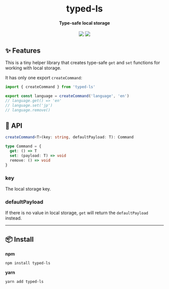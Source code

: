 <h1 align="center">
  typed-ls
</h1>
<h4 align="center">
    Type-safe local storage
</h4>

<div align="center">
  <img src="https://badgen.net/npm/v/typed-ls?icon=npm" />
  <img src="https://badgen.net/bundlephobia/minzip/typed-ls" />
</div>

## :sparkles: Features

This is a tiny helper library that creates type-safe `get` and `set` functions for working with local storage.

It has only one export `createCommand`:

```ts
import { createCommand } from 'typed-ls'

export const language = createCommand('language', 'en')
// language.get() => 'en'
// language.set('jp')
// language.remove()
```

## :newspaper: API

```ts
createCommand<T>(key: string, defaultPayload: T): Command
```

```ts
type Command = {
  get: () => T
  set: (payload: T) => void
  remove: () => void
}
```

### key

The local storage key.

### defaultPayload

If there is no value in local storage, `get` will return the `defaultPayload` instead.

---

## :package: Install

**npm**

```
npm install typed-ls
```

**yarn**

```
yarn add typed-ls
```

